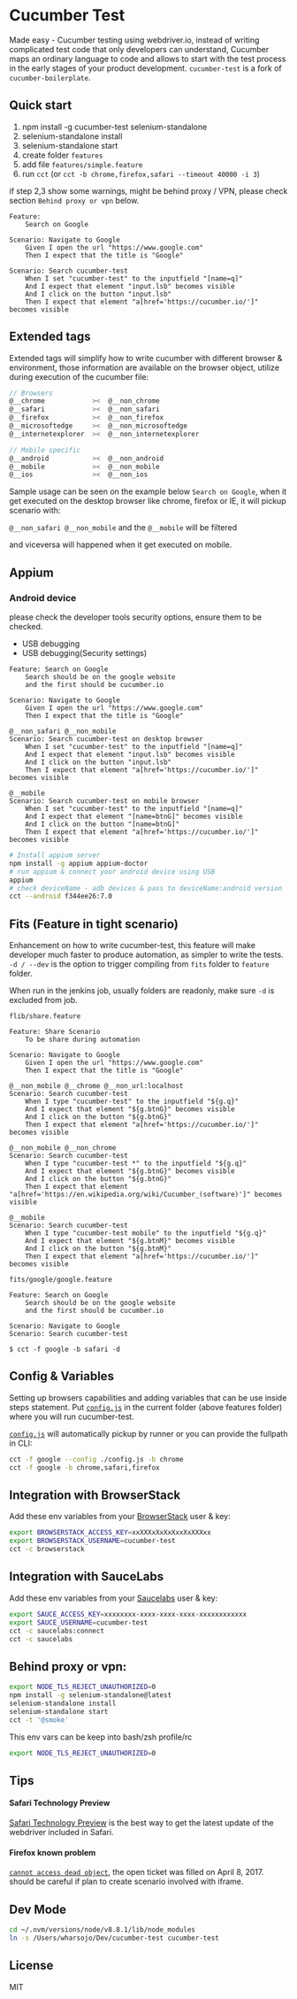 # Cucumber Test

Made easy - Cucumber testing using webdriver.io, instead of writing complicated
test code that only developers can understand, Cucumber maps an ordinary
language to code and allows to start with the test process in the early stages
of your product development. `cucumber-test` is a fork of
`cucumber-boilerplate`.

## Quick start

1. npm install -g cucumber-test selenium-standalone
2. selenium-standalone install
3. selenium-standalone start
4. create folder `features`
5. add file `features/simple.feature`
6. run `cct` (or `cct -b chrome,firefox,safari --timeout 40000 -i 3`)

if step 2,3 show some warnings, might be behind proxy / VPN, please check section `Behind proxy or vpn` below.

```cucumber
Feature:
    Search on Google

Scenario: Navigate to Google
    Given I open the url "https://www.google.com"
    Then I expect that the title is "Google"

Scenario: Search cucumber-test
    When I set "cucumber-test" to the inputfield "[name=q]"
    And I expect that element "input.lsb" becomes visible
    And I click on the button "input.lsb"
    Then I expect that element "a[href='https://cucumber.io/']" becomes visible
```

## Extended tags
Extended tags will simplify how to write cucumber with different browser & environment, those information are available on the browser object, utilize during execution of the cucumber file:
```js
// Browsers
@__chrome            ><  @__non_chrome
@__safari            ><  @__non_safari
@__firefox           ><  @__non_firefox
@__microsoftedge     ><  @__non_microsoftedge
@__internetexplorer  ><  @__non_internetexplorer

// Mobile specific
@__android           ><  @__non_android
@__mobile            ><  @__non_mobile
@__ios               ><  @__non_ios
```
Sample usage can be seen on the example below `Search on Google`, when it get executed on the desktop browser like chrome, firefox or IE, it will pickup scenario with:

`@__non_safari @__non_mobile` and the `@__mobile` will be filtered

and viceversa will happened when it get executed on mobile.

## Appium
### Android device
please check the developer tools security options, ensure them to be checked.
* USB debugging
* USB debugging(Security settings)

```cucumber
Feature: Search on Google
    Search should be on the google website
    and the first should be cucumber.io

Scenario: Navigate to Google
    Given I open the url "https://www.google.com"
    Then I expect that the title is "Google"

@__non_safari @__non_mobile
Scenario: Search cucumber-test on desktop browser
    When I set "cucumber-test" to the inputfield "[name=q]"
    And I expect that element "input.lsb" becomes visible
    And I click on the button "input.lsb"
    Then I expect that element "a[href='https://cucumber.io/']" becomes visible

@__mobile
Scenario: Search cucumber-test on mobile browser
    When I set "cucumber-test" to the inputfield "[name=q]"
    And I expect that element "[name=btnG]" becomes visible
    And I click on the button "[name=btnG]"
    Then I expect that element "a[href='https://cucumber.io/']" becomes visible
```
```bash
# Install appium server
npm install -g appium appium-doctor
# run appium & connect your android device using USB
appium
# check deviceName - adb devices & pass to deviceName:android version
cct --android f344ee26:7.0
```

## Fits (Feature in tight scenario)
Enhancement on how to write cucumber-test, this feature will make developer much faster to produce automation, as simpler to write the tests. `-d / --dev` is the option to trigger  compiling from `fits` folder to `feature` folder.

When run in the jenkins job, usually folders are readonly, make sure `-d` is excluded from job.

`flib/share.feature`
```cucumber
Feature: Share Scenario
    To be share during automation

Scenario: Navigate to Google
    Given I open the url "https://www.google.com"
    Then I expect that the title is "Google"

@__non_mobile @__chrome @__non_url:localhost
Scenario: Search cucumber-test
    When I type "cucumber-test" to the inputfield "${g.q}"
    And I expect that element "${g.btnG}" becomes visible
    And I click on the button "${g.btnG}"
    Then I expect that element "a[href='https://cucumber.io/']" becomes visible

@__non_mobile @__non_chrome
Scenario: Search cucumber-test
    When I type "cucumber-test *" to the inputfield "${g.q}"
    And I expect that element "${g.btnG}" becomes visible
    And I click on the button "${g.btnG}"
    Then I expect that element "a[href='https://en.wikipedia.org/wiki/Cucumber_(software)']" becomes visible

@__mobile
Scenario: Search cucumber-test
    When I type "cucumber-test mobile" to the inputfield "${g.q}"
    And I expect that element "${g.btnM}" becomes visible
    And I click on the button "${g.btnM}"
    Then I expect that element "a[href='https://cucumber.io/']" becomes visible
```

`fits/google/google.feature`
```cucumber
Feature: Search on Google
    Search should be on the google website
    and the first should be cucumber.io

Scenario: Navigate to Google
Scenario: Search cucumber-test

$ cct -f google -b safari -d
```

## Config & Variables
Setting up browsers capabilities and adding variables that can be use inside steps statement. Put [`config.js`](https://github.com/cucumber-test/cucumber-test/blob/master/config.js) in the current folder (above features folder) where you will run cucumber-test.

[`config.js`](https://github.com/cucumber-test/cucumber-test/blob/master/config.js)
will automatically pickup by runner or you can provide the fullpath in CLI:
```bash
cct -f google --config ./config.js -b chrome
cct -f google -b chrome,safari,firefox
```

## Integration with BrowserStack
Add these env variables from your [BrowserStack](docs/BrowserStack.gif) user & key:
```bash
export BROWSERSTACK_ACCESS_KEY=xxXXXxXxXxXxxXxXXXxx
export BROWSERSTACK_USERNAME=cucumber-test
cct -c browserstack
```

## Integration with SauceLabs
Add these env variables from your [Saucelabs](docs/saucelabs.png) user & key:
```bash
export SAUCE_ACCESS_KEY=xxxxxxxx-xxxx-xxxx-xxxx-xxxxxxxxxxxx
export SAUCE_USERNAME=cucumber-test
cct -c saucelabs:connect
cct -c saucelabs
```

## Behind proxy or vpn:

```bash
export NODE_TLS_REJECT_UNAUTHORIZED=0
npm install -g selenium-standalone@latest
selenium-standalone install
selenium-standalone start
cct -t '@smoke'
```
This env vars can be keep into bash/zsh profile/rc
```bash
export NODE_TLS_REJECT_UNAUTHORIZED=0
```

## Tips
#### Safari Technology Preview
[Safari Technology Preview](https://developer.apple.com/safari/technology-preview/) is the best way to get the latest update of the webdriver included in Safari.
#### Firefox known problem
[`cannot access dead object`](https://github.com/mozilla/geckodriver/issues/614), the open ticket was filled on April 8, 2017. should be careful if plan to create scenario involved with iframe. 

## Dev Mode

```bash
cd ~/.nvm/versions/node/v8.8.1/lib/node_modules
ln -s /Users/wharsojo/Dev/cucumber-test cucumber-test
```

## License

MIT
